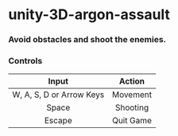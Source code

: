 # unity-3D-argon-assault

<h3> Avoid obstacles and shoot the enemies. </hr>

<h3>Controls</h3>

|           Input          |     Action    |
|:------------------------:|:-------------:|
| W, A, S, D or Arrow Keys |    Movement   |
|      Space     | Shooting |
|           Escape          |    Quit Game    |
